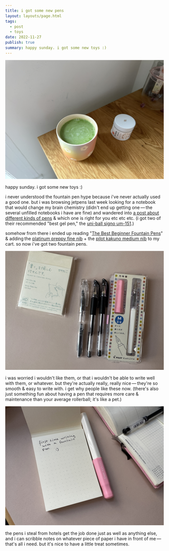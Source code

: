 ```yaml
---
title: i got some new pens
layout: layouts/page.html
tags:
  - post
  - toys
date: 2022-11-27
publish: true
summary: happy sunday. i got some new toys :)
---
```

![photos/_27-matcha.jpg](./photos/_27-matcha.jpg)

happy sunday. i got some new toys :)

i never understood the fountain pen hype because i've never actually used a good one. but i was browsing jetpens last week looking for a notebook that would change my brain chemistry (didn't end up getting one — the several unfilled notebooks i have are fine) and wandered into [a post about different kinds of pens](https://www.jetpens.com/blog/The-Difference-Between-Ballpoint-Gel-and-Rollerball-Pens/pt/167) & which one is right for you etc etc etc. (i got two of their recommended "best gel pen," the [uni-ball signo um-151](https://www.jetpens.com/Uni-ball-Signo-UM-151-Gel-Pen-0.38-mm-Black/pd/306).)

somehow from there i ended up reading "[The Best Beginner Fountain Pens](https://www.jetpens.com/blog/The-Best-Beginner-Fountain-Pens/pt/862)" & adding the [platinum preppy fine nib](https://www.jetpens.com/Platinum-Preppy-Fountain-Pen-Crystal-03-Fine-Nib/pd/24019) + the [pilot kakuno medium nib](https://www.jetpens.com/Pilot-Kakuno-Fountain-Pen-Soft-Pink-Medium-Nib/pd/12303) to my cart. so now i've got two fountain pens.

![photos/_27-jetpens.jpg](./photos/_27-jetpens.jpg)

i was worried i wouldn't like them, or that i wouldn't be able to write well with them, or whatever. but they're actually really, really nice — they're so smooth & easy to write with. i get why people like these now. (there's also just something fun about having a pen that requires more care & maintenance than your average rollerball; it's like a pet.) 

![photos/_27-fountain_pen_sample.jpg](./photos/_27-fountain_pen_sample.jpg)

the pens i steal from hotels get the job done just as well as anything else, and i can scribble notes on whatever piece of paper i have in front of me — that's all i need. but it's nice to have a little treat sometimes.